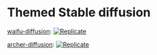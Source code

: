 # Themed Stable diffusion

[waifu-diffusion](https://huggingface.co/hakurei/waifu-diffusion): [![Replicate](https://replicate.com/cjwbw/waifu-diffusion/badge)](https://replicate.com/cjwbw/waifu-diffusion)

[archer-diffusion](https://huggingface.co/nitrosocke/archer-diffusion): [![Replicate](https://replicate.com/cjwbw/archer-diffusion/badge)](https://replicate.com/cjwbw/archer-diffusion)

